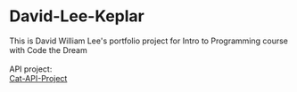# David-Lee-Keplar <br>
This is David William Lee's portfolio project for Intro to Programming course with Code the Dream<br><br>
API project:<br>
[Cat-API-Project](https://github.com/Davlee1/Cat-API-Project)
